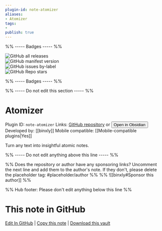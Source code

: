 ```yaml
---
plugin-id: note-atomizer
aliases:
- Atomizer
tags: 
- 
publish: true
---
```


%% ----- Badges ----- %%

![GitHub all releases](https://img.shields.io/github/downloads/binxly/atomizer/total?color=573E7A&logo=github&style=for-the-badge)   
![GitHub manifest version](https://img.shields.io/github/manifest-json/v/binxly/atomizer?color=573E7A&logo=github&style=for-the-badge)   
![GitHub issues by-label](https://img.shields.io/github/issues/binxly/atomizer/help%20wanted?color=573E7A&logo=github&style=for-the-badge)   
![GitHub Repo stars](https://img.shields.io/github/stars/binxly/atomizer?color=573E7A&logo=github&style=for-the-badge)

%% ----- Badges ----- %%

%% ----- Do not edit this section ----- %%

# Atomizer

Plugin ID: `note-atomizer`
Links: [GitHub repository](https://github.com/binxly/atomizer) or [<button id=HH>Open in Obsidian</button>](obsidian://show-plugin?id=note-atomizer)
Developed by: [[binxly]]
Mobile compatible: [[Mobile-compatible plugins|Yes]]

Turn any text into insightful atomic notes.

%% ----- Do not edit anything above this line ----- %% 

%% Does the repository or author have any sponsoring links? Uncomment the next line and add them to the author's note. If they don't, please delete the placeholder tag: #placeholder/author %%
%% ![[binxly#Sponsor this author]] %%

%% Hub footer: Please don't edit anything below this line %%

# This note in GitHub

<span class="git-footer">[Edit In GitHub](https://github.dev/obsidian-community/obsidian-hub/blob/main/02%20-%20Community%20Expansions/02.05%20All%20Community%20Expansions/Plugins/note-atomizer.md "git-hub-edit-note") | [Copy this note](https://raw.githubusercontent.com/obsidian-community/obsidian-hub/main/02%20-%20Community%20Expansions/02.05%20All%20Community%20Expansions/Plugins/note-atomizer.md "git-hub-copy-note") | [Download this vault](https://github.com/obsidian-community/obsidian-hub/archive/refs/heads/main.zip "git-hub-download-vault") </span>
